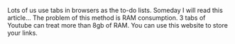 Lots of us use tabs in browsers as the to-do lists. Someday I will read this article...
The problem of this method is RAM consumption. 3 tabs of Youtube can treat more than 8gb of RAM.
You can use this website to store your links.
